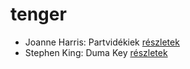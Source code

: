 # tenger

- Joanne Harris: Partvidékiek [részletek](../_details/Joanne%20Harris.md#id_1128)
- Stephen King: Duma Key [részletek](../_details/Stephen%20King.md#id_554)